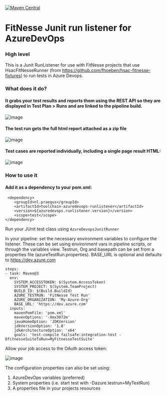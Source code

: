 [![Maven Central](https://img.shields.io/maven-central/v/nl.praegus/toolchain-azuredevops-runlistener.svg?maxAge=21600)](https://mvnrepository.com/artifact/nl.praegus/toolchain-azuredevops-runlistener)
# FitNesse Junit run listener for AzureDevOps

### High level
This is a Junit RunListener for use with FitNesse projects that use HsacFitNesseRunner (from https://github.com/fhoeben/hsac-fitnesse-fixtures) to run tests in Azure Devops.

### What does it do?
#### It grabs your test results and reports them using the REST API so they are displayed in Test Plan > Runs and are linked to the pipeline build.

![image](https://user-images.githubusercontent.com/2232710/80232242-de1c6880-8654-11ea-9577-3863912b4294.png)

#### The test run gets the full html report attached as a zip file
![image](https://user-images.githubusercontent.com/2232710/80232392-1c198c80-8655-11ea-8936-9a6b2dbedc71.png)

#### Test cases are reported individually, including a single page result HTML:
![image](https://user-images.githubusercontent.com/2232710/80232466-3eaba580-8655-11ea-840f-fbc2d9fc2f5b.png)

### How to use it
#### Add it as a dependency to your pom.xml:
```
 <dependency>
    <groupId>nl.praegus</groupId>
    <artifactId>toolchain-azuredevops-runlistener</artifactId>
    <version>${azuredevops.runlistener.version}</version>
    <scope>test</scope>
</dependency>
```
Run your JUnit test class using `AzureDevopsJunitRunner`

In your pipeline: set the necessary environment variables to configure the listener.
These can be set using environment vars in pipeline scripts, or through the variables view. Testrun, Org and basepath 
can be set from a properties file (azureTestRun.properties). BASE_URL is optional and defaults to https://dev.azure.com
``` 
steps:
- task: Maven@3
  env:
    SYSTEM_ACCESSTOKEN: $(System.AccessToken)
    SYSTEM_PROJECT: $(System.TeamProject)
    BUILD_ID: $(Build.BuildId)
    AZURE_TESTRUN: 'FitNesse Test Run'
    AZURE_ORGANIZATION: 'My-Azure-Org'
    BASE_URL: 'https://dev.azure.com'
  inputs:
    mavenPomFile: 'pom.xml'
    mavenOptions: '-Xmx3072m'
    javaHomeOption: 'JDKVersion'
    jdkVersionOption: '1.8'
    jdkArchitectureOption: 'x64'
    goals: 'test-compile failsafe:integration-test -DfitnesseSuiteToRun=MyFitnesseTestSuite'
```

Allow your job access to the OAuth access token:

![image](https://user-images.githubusercontent.com/2232710/91286399-b36f2780-e78e-11ea-9dcf-85307e2b5092.png)

The configuration properties can also be set using:
1. AzureDevOps variables (preferred)
2. System properties (i.e. start test with -Dazure.testrun=MyTestRun)
3. A properties file in your projects resources

